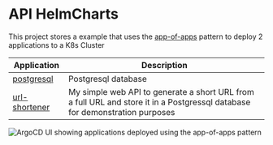 # API HelmCharts

This project stores a example that uses the [app-of-apps](https://argo-cd.readthedocs.io/en/stable/operator-manual/cluster-bootstrapping/#app-of-apps-pattern) pattern to deploy 2 applications to a K8s Cluster

| Application | Description |
|-------------|-------------|
| [postgresql](postgresql/) | Postgresql database |
| [url-shortener](url-shortener/) | My simple web API to generate a short URL from a full URL and store it in a Postgressql database for demonstration purposes |

![ArgoCD UI showing applications deployed using the app-of-apps pattern](../docs/deployed_app_of_apps.png)

